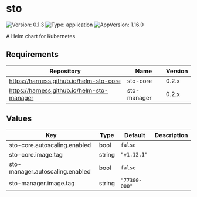 # sto

![Version: 0.1.3](https://img.shields.io/badge/Version-0.1.3-informational?style=flat-square) ![Type: application](https://img.shields.io/badge/Type-application-informational?style=flat-square) ![AppVersion: 1.16.0](https://img.shields.io/badge/AppVersion-1.16.0-informational?style=flat-square)

A Helm chart for Kubernetes

## Requirements

| Repository | Name | Version |
|------------|------|---------|
| https://harness.github.io/helm-sto-core | sto-core | 0.2.x |
| https://harness.github.io/helm-sto-manager | sto-manager | 0.2.x |

## Values

| Key | Type | Default | Description |
|-----|------|---------|-------------|
| sto-core.autoscaling.enabled | bool | `false` |  |
| sto-core.image.tag | string | `"v1.12.1"` |  |
| sto-manager.autoscaling.enabled | bool | `false` |  |
| sto-manager.image.tag | string | `"77300-000"` |  |

